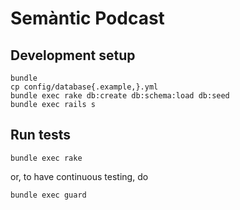 # Semàntic Podcast


## Development setup

    bundle
    cp config/database{.example,}.yml
    bundle exec rake db:create db:schema:load db:seed
    bundle exec rails s


## Run tests

    bundle exec rake

or, to have continuous testing, do

    bundle exec guard

